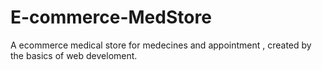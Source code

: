 # E-commerce-MedStore
A ecommerce medical store for medecines and appointment , created by the basics of web develoment.
